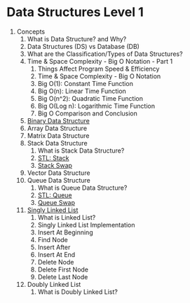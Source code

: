 # Data Structures Level 1

1. Concepts
    1. What is Data Structure? and Why?
    2. Data Structures (DS) vs Database (DB)
    3. What are the Classification/Types of Data Structures?
    4. Time & Space Complexity - Big O Notation - Part 1
        1. Things Affect Program Speed & Efficiency
        2. Time & Space Complexity - Big O Notation
        3. Big O(1): Constant Time Function
        4. Big O(n): Linear Time Function
        5. Big O(n^2): Quadratic Time Function
        6. Big O(Log n): Logarithmic Time Function
        7. Big O Comparison and Conclusion
    5. [Binary Data Structure](src/_1_concepts/_1_5_binary_data_structure/BinaryDataStructure.cpp)
    6. Array Data Structure
    7. Matrix Data Structure
    8. Stack Data Structure
        1. What is Stack Data Structure?
        2. [STL: Stack](src/_1_concepts/_1_8_stack_data_structure/_1_8_2_stl_stack)
        3. [Stack Swap](src/_1_concepts/_1_8_stack_data_structure/_1_8_3_stack_swap)
    9. Vector Data Structure
    10. Queue Data Structure
        1. What is Queue Data Structure?
        2. [STL: Queue](src/_1_concepts/_1_10_queue_data_structure/_1_10_2_stl_queue)
        3. [Queue Swap](src/_1_concepts/_1_10_queue_data_structure/_1_10_3_queue_swap)
    11. [Singly Linked List](src/_1_concepts/_1_11_singly_linked_list)
        1. What is Linked List?
        2. Singly Linked List Implementation
        3. Insert At Beginning
        4. Find Node
        5. Insert After
        6. Insert At End
        7. Delete Node
        8. Delete First Node
        9. Delete Last Node
    12. Doubly Linked List
        1. What is Doubly Linked List?